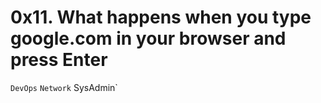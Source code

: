 # 0x11. What happens when you type google.com in your browser and press Enter
`DevOps` `Network` SysAdmin`
